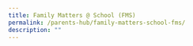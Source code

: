 ```yaml
---
title: Family Matters @ School (FMS)
permalink: /parents-hub/family-matters-school-fms/
description: ""
---
```

